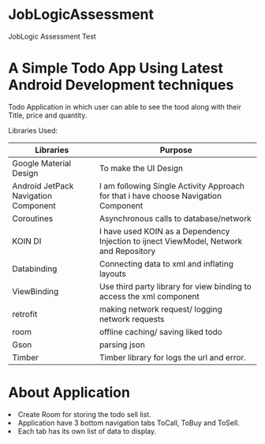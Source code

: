 # JobLogicAssessment

JobLogic Assessment Test

#  A Simple Todo App Using Latest Android Development techniques
Todo Application in which user can able to see the tood along with their Title, price and quantity. 


Libraries Used:

Libraries     | Purpose
------------- | -------------
Google Material Design | To make the UI Design
Android JetPack Navigation Component | I am following Single Activity Approach for that i have choose Navigation Component
Coroutines  | Asynchronous calls to database/network
KOIN DI | I have used KOIN as a Dependency Injection to ijnect ViewModel, Network and Repository
Databinding | Connecting data to xml and inflating layouts 
ViewBinding | Use third party library for view binding to access the xml component
retrofit | making network request/ logging network requests 
room | offline caching/ saving liked todo
Gson | parsing json
Timber | Timber library for logs the url and error.

<h1> About Application</h1>
<li> Create Room for storing the todo sell list.</li>
<li> Application have 3 bottom navigation tabs ToCall, ToBuy and ToSell.</li>
<li> Each tab has its own list of data to display.</li>


